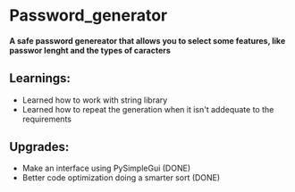 # Password_generator
#### A safe password genereator that allows you to select some features, like passwor lenght and the types of caracters

## Learnings:
  * Learned how to work with string library
  * Learned how to repeat the generation when it isn't addequate to the requirements
    
## Upgrades:
  * Make an interface using PySimpleGui (DONE)
  * Better code optimization doing a smarter sort (DONE)
